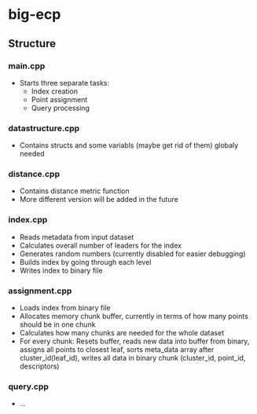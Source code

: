 # big-ecp

## Structure

### main.cpp
- Starts three separate tasks:
    - Index creation
    - Point assignment
    - Query processing

### datastructure.cpp
- Contains structs and some variabls (maybe get rid of them) globaly needed

### distance.cpp
- Contains distance metric function
- More different version will be added in the future

### index.cpp
- Reads metadata from input dataset
- Calculates overall number of leaders for the index
- Generates random numbers (currently disabled for easier debugging)
- Builds index by going through each level
- Writes index to binary file

### assignment.cpp
- Loads index from binary file
- Allocates memory chunk buffer, currently in terms of how many points should be in one chunk
- Calculates how many chunks are needed for the whole dataset
- For every chunk: Resets buffer, reads new data into buffer from binary, assigns all points to closest leaf, sorts meta_data array after cluster_id(leaf_id), writes all data in binary chunk (cluster_id, point_id, descriptors)

### query.cpp
- ...